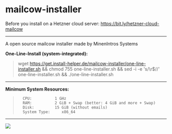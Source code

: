 # mailcow-installer
Before you install on a Hetzner cloud server: https://bit.ly/hetzner-cloud-mailcow
<hr >
A open source mailcow installer made by MinenIntros Systems

**One-Line-Install (system-integrated):**
> wget https://get.install-helper.de/mailcow-installer/one-line-installer.sh && chmod 755 one-line-installer.sh && sed -i -e 's/\r$//' one-line-installer.sh && ./one-line-installer.sh
<hr >

**Minimum System Resources:**

>       CPU:          1 GHz
>       RAM:          2 GiB + Swap (better: 4 GiB and more + Swap)
>       Disk:         15 GiB (without emails)
>       System Type:	 x86_64
<hr >

![](https://minenintros-storage.de/images/github/mailcow-installer/minenintro_x_mailcow.png)
